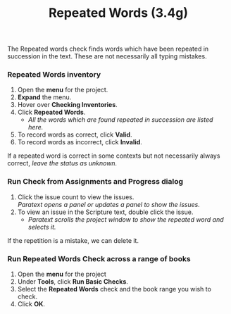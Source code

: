 ﻿---
title: Repeated Words (3.4g)
---
The Repeated words check finds words which have been repeated in succession in the text. These are not necessarily all typing mistakes.

### Repeated Words inventory

1.  Open the **menu** for the project.
1.  **Expand** the menu.
1.  Hover over **Checking Inventories**.
1.  Click **Repeated Words**.  
    -  *All the words which are found repeated in succession are listed here.*
1.  To record words as correct, click **Valid**.
1.  To record words as incorrect, click **Invalid**.

If a repeated word is correct in some contexts but not necessarily always correct, *leave the status as unknown.*

### Run Check from Assignments and Progress dialog 
1.  Click the issue count to view the issues.  
   *Paratext opens a panel or updates a panel to show the issues.*
1.  To view an issue in the Scripture text, double click the issue.  
    -  *Paratext scrolls the project window to show the repeated word and selects it.*

If the repetition is a mistake, we can delete it.

### Run Repeated Words Check across a range of books

1.  Open the **menu** for the project
1.  Under **Tools**, click **Run Basic Checks**.
1.  Select the **Repeated Words** check and the book range you wish to check.
1.  Click **OK**.

